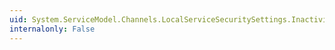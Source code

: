 ```yaml
---
uid: System.ServiceModel.Channels.LocalServiceSecuritySettings.InactivityTimeout
internalonly: False
---
```

